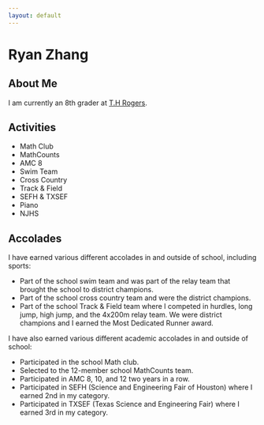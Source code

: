 ```yaml
---
layout: default
---
```

# Ryan Zhang
## About Me
I am currently an 8th grader at [T.H Rogers](https://www.houstonisd.org/rogersms).

## Activities

*   Math Club
*   MathCounts
*   AMC 8
*   Swim Team
*   Cross Country
*   Track & Field
*   SEFH & TXSEF
*   Piano
*   NJHS

## Accolades

I have earned various different accolades in and outside of school, including sports:

 - Part of the school swim team and was part of the relay team that brought the school to district champions.
 - Part of the school cross country team and were the district champions.
 - Part of the school Track & Field team where I competed in hurdles, long jump, high jump, and the 4x200m relay team. We were district champions and I earned the Most Dedicated Runner award.

I have also earned various different academic accolades in and outside of school:

 - Participated in the school Math club.
 - Selected to the 12-member school MathCounts team.
 - Participated in AMC 8, 10, and 12 two years in a row.
 - Participated in SEFH (Science and Engineering Fair of Houston) where I earned 2nd in my category.
 - Participated in TXSEF (Texas Science and Engineering Fair) where I earned 3rd in my category.
